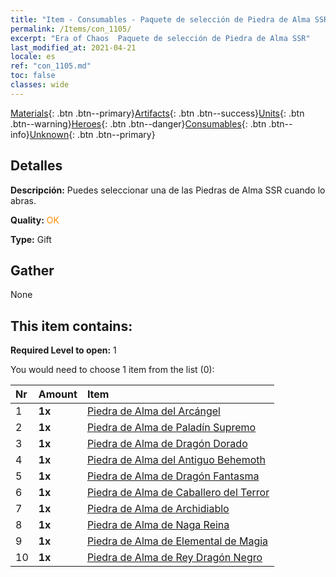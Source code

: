 ```yaml
---
title: "Item - Consumables - Paquete de selección de Piedra de Alma SSR"
permalink: /Items/con_1105/
excerpt: "Era of Chaos  Paquete de selección de Piedra de Alma SSR"
last_modified_at: 2021-04-21
locale: es
ref: "con_1105.md"
toc: false
classes: wide
---
```

 [Materials](/es/Items/){: .btn .btn--primary}[Artifacts](/es/Items/Artifacts/){: .btn .btn--success}[Units](/es/Items/Units/){: .btn .btn--warning}[Heroes](/es/Items/Heroes/){: .btn .btn--danger}[Consumables](/es/Items/Consumables/){: .btn .btn--info}[Unknown](/es/Items/Unknown/){: .btn .btn--primary}

## Detalles
 **Descripción:** Puedes seleccionar una de las Piedras de Alma SSR cuando lo abras.

 **Quality:** <span style="color: #FF8C00">OK</span>

 **Type:** Gift

## Gather

  None

## This item contains:

 **Required Level to open:** 1

 You would need to choose 1 item from the list (0):

  | Nr | Amount |     Item    |
  |:---|:-------|:------------|
  | 1 |  **1x** | [Piedra de Alma del Arcángel](/es/Items/unt_288/) |  | 
  | 2 |  **1x** | [Piedra de Alma de Paladín Supremo](/es/Items/unt_289/) |  | 
  | 3 |  **1x** | [Piedra de Alma de Dragón Dorado](/es/Items/unt_295/) |  | 
  | 4 |  **1x** | [Piedra de Alma del Antiguo Behemoth](/es/Items/unt_311/) |  | 
  | 5 |  **1x** | [Piedra de Alma de Dragón Fantasma](/es/Items/unt_303/) |  | 
  | 6 |  **1x** | [Piedra de Alma de Caballero del Terror](/es/Items/unt_302/) |  | 
  | 7 |  **1x** | [Piedra de Alma de Archidiablo](/es/Items/unt_318/) |  | 
  | 8 |  **1x** | [Piedra de Alma de Naga Reina](/es/Items/unt_325/) |  | 
  | 9 |  **1x** | [Piedra de Alma de Elemental de Magia](/es/Items/unt_347/) |  | 
  | 10 |  **1x** | [Piedra de Alma de Rey Dragón Negro](/es/Items/unt_334/) |  | 
